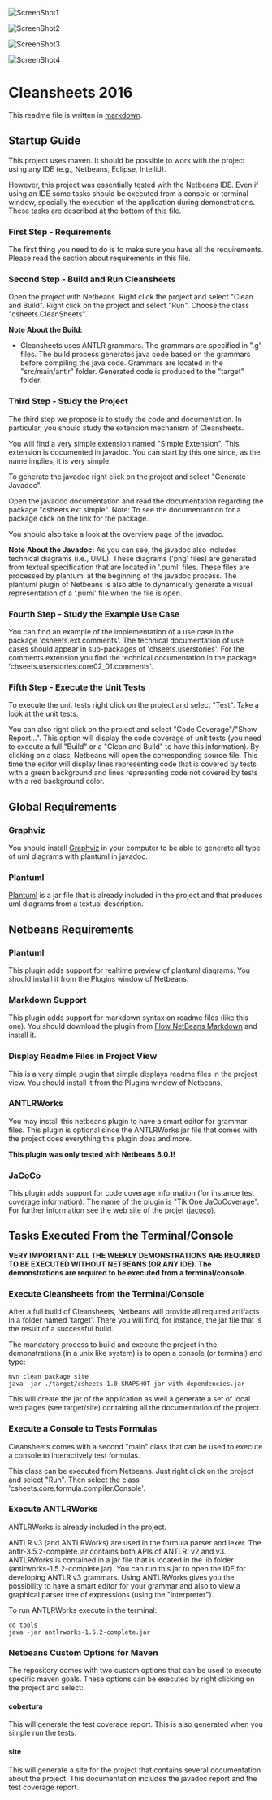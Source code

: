 
![ScreenShot1](./clean1.jpg)

![ScreenShot2](./clean2.jpg)

![ScreenShot3](./clean3.png)

![ScreenShot4](./clean4.png)


Cleansheets 2016
================
  
This readme file is written in [markdown](http://daringfireball.net/projects/markdown/). 

Startup Guide
-------------
 
This project uses maven. It should be possible to work with the project using any IDE (e.g., Netbeans, Eclipse, IntelliJ).

However, this project was essentially tested with the Netbeans IDE. Even if using an IDE some tasks should be executed from a console or terminal window, specially the execution of the application during demonstrations. These tasks are described at the bottom of this file.  

### First Step - Requirements

The first thing you need to do is to make sure you have all the requirements. Please read the section about requirements in this file.

### Second Step - Build and Run Cleansheets

Open the project with Netbeans. Right click the project and select "Clean and Build". Right click on the project and select "Run". Choose the class "csheets.CleanSheets". 

**Note About the Build:** 
- Cleansheets uses ANTLR grammars. The grammars are specified in ".g" files. The build process generates java code based on the grammars before compiling the java code. Grammars are located in the "src/main/antlr" folder. Generated code is produced to the "target" folder. 

### Third Step - Study the Project

The third step we propose is to study the code and documentation. In particular, you should study the extension mechanism of Cleansheets. 

You will find a very simple extension named "Simple Extension". This extension is documented in javadoc. You can start by this one since, as the name implies, it is very simple.

To generate the javadoc right click on the project and select "Generate Javadoc".

Open the javadoc documentation and read the documentation regarding the package "csheets.ext.simple". Note: To see the documentantion for a package click on the link for the package.

You should also take a look at the overview page of the javadoc.

**Note About the Javadoc:** As you can see, the javadoc also includes technical diagrams (i.e., UML). These diagrams ('png' files) are generated from textual specification that are located in '.puml' files. These files are processed by plantuml at the beginning of the javadoc process. The plantuml plugin of Netbeans is also able to dynamically generate a visual representation of a '.puml' file when the file is open.   

### Fourth Step - Study the Example Use Case 

You can find an example of the implementation of a use case in the package 'csheets.ext.comments'. The technical documentation of use cases should appear in sub-packages of 'chseets.userstories'. For the comments extension you find the technical documentation in the package 'chseets.userstories.core02_01.comments'.  

### Fifth Step - Execute the Unit Tests 

To execute the unit tests right click on the project and select "Test". Take a look at the unit tests.

You can also right click on the project and select "Code Coverage"/"Show Report...". This option will display the code coverage of unit tests (you need to execute a full "Build" or a "Clean and Build" to have this information). By clicking on a class, Netbeans will open the corresponding source file. This time the editor will display lines representing code that is covered by tests with a green background and lines representing code not covered by tests with a red background color.

Global Requirements
-------------------

### Graphviz
You should install [Graphviz](http://www.graphviz.org/) in your computer 
to be able to generate all type of uml diagrams with plantuml in javadoc.

### Plantuml
[Plantuml](http://www.plantuml.com) is a jar file that is already included in the project and that produces uml diagrams from a textual description.


Netbeans Requirements
---------------------

### Plantuml

This plugin adds support for realtime preview of plantuml diagrams. You should install it from the Plugins window of Netbeans.

### Markdown Support

This plugin adds support for markdown syntax on readme files (like this one). You should download the plugin from [Flow NetBeans Markdown](https://github.com/madflow/flow-netbeans-markdown) and install it.

### Display Readme Files in Project View

This is a very simple plugin that simple displays readme files in the project view. You should install it from the Plugins window of Netbeans.

### ANTLRWorks

You may install this netbeans plugin to have a smart editor for grammar files. This plugin is optional since the ANTLRWorks jar file that comes with the project does everything this plugin does and more.

**This plugin was only tested with Netbeans 8.0.1!**

### JaCoCo 

This plugin adds support for code coverage information (for instance test coverage information). The name of the plugin is "TikiOne JaCoCoverage". For further information see the web site of the projet ([jacoco](http://eclemma.org/jacoco/)).

Tasks Executed From the Terminal/Console
----------------------------------------

**VERY IMPORTANT: ALL THE WEEKLY DEMONSTRATIONS ARE REQUIRED TO BE EXECUTED WITHOUT NETBEANS (OR ANY IDE). The demonstrations are required to be executed from a terminal/console.** 

### Execute Cleansheets from the Terminal/Console

After a full build of Cleansheets, Netbeans will provide all required artifacts in a folder named 'target'. There you will find, for instance, the jar file that is the result of a successful build.

The mandatory process to build and execute the project in the demonstrations (in a unix like system) is to open a console (or terminal) and type:

    mvn clean package site
    java -jar ./target/csheets-1.0-SNAPSHOT-jar-with-dependencies.jar

This will create the jar of the application as well a generate a set of local web pages (see target/site) containing all the documentation of the project.

### Execute a Console to Tests Formulas

Cleansheets comes with a second "main" class that can be used to execute a console to interactively test formulas.

This class can be executed from Netbeans. Just right click on the project and select "Run". Then select the class 'csheets.core.formula.compiler.Console'.

### Execute ANTLRWorks

ANTLRWorks is already included in the project.

ANTLR v3 (and ANTLRWorks) are used in the formula parser and lexer. The antlr-3.5.2-complete.jar contains both APIs of 
ANTLR: v2 and v3. ANTLRWorks is contained in a jar file that is located in the lib folder (antlrworks-1.5.2-complete.jar). You can run this jar
to open the IDE for developing ANTLR v3 grammars. Using ANTLRWorks gives you the possibility to have a smart editor for your grammar and also to view 
a graphical parser tree of expressions (using the "interpreter"). 

To run ANTLRWorks execute in the terminal:
    
    cd tools
    java -jar antlrworks-1.5.2-complete.jar
 
### Netbeans Custom Options for Maven 

The repository comes with two custom options that can be used to execute specific maven goals. These options can be executed by right clicking on the project and select: 

#### cobertura

This will generate the test coverage report. This is also generated when you simple run the tests.

#### site

This will generate a site for the project that contains several documentation about the project. This documentation includes the javadoc report and the test coverage report. 



